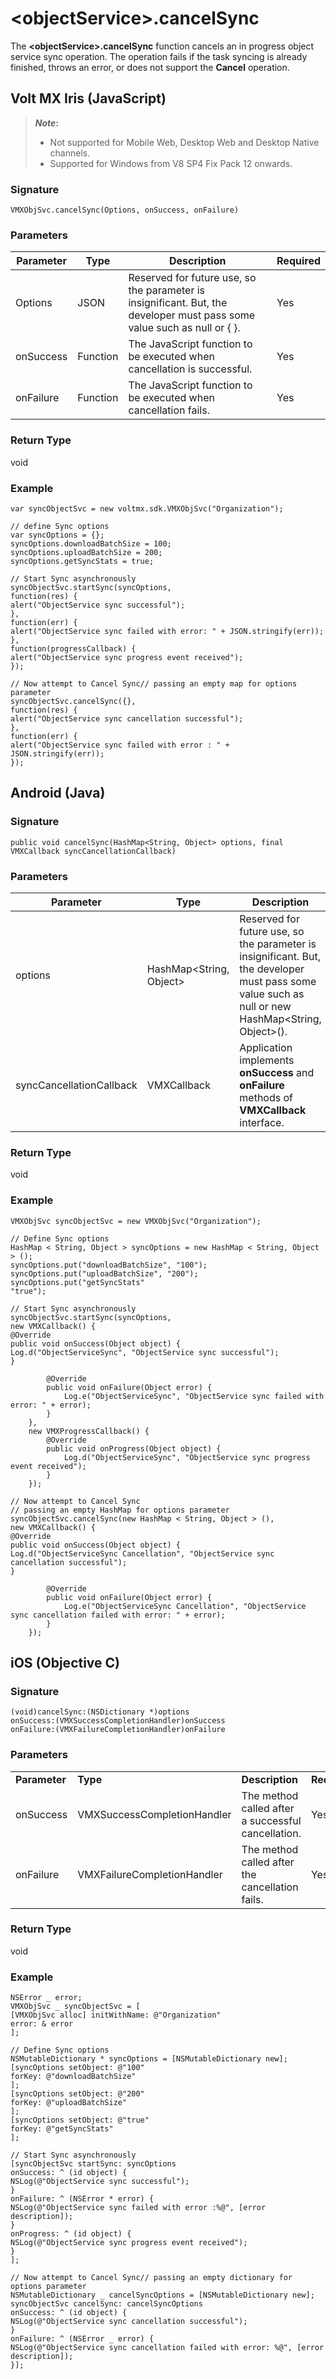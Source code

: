 
# <objectService\>.cancelSync

The **<objectService\>.cancelSync** function cancels an in progress object service sync operation. The operation fails if the task syncing is already finished, throws an error, or does not support the **Cancel** operation.

## Volt MX Iris (JavaScript)

> **_Note_:**  
> * Not supported for Mobile Web, Desktop Web and Desktop Native channels.
> * Supported for Windows from V8 SP4 Fix Pack 12 onwards.


### Signature

```
VMXObjSvc.cancelSync(Options, onSuccess, onFailure)
```

### Parameters

| Parameter | Type     | Description                                                                                                              | Required |
| --------- | -------- | ------------------------------------------------------------------------------------------------------------------------ | -------- |
| Options   | JSON     | Reserved for future use, so the parameter is insignificant. But, the developer must pass some value such as null or { }. | Yes      |
| onSuccess | Function | The JavaScript function to be executed when cancellation is successful.                                                  | Yes      |
| onFailure | Function | The JavaScript function to be executed when cancellation fails.                                                          | Yes      |

### Return Type

void

### Example

```
var syncObjectSvc = new voltmx.sdk.VMXObjSvc("Organization");

// define Sync options
var syncOptions = {};
syncOptions.downloadBatchSize = 100;
syncOptions.uploadBatchSize = 200;
syncOptions.getSyncStats = true;

// Start Sync asynchronously
syncObjectSvc.startSync(syncOptions,
function(res) {
alert("ObjectService sync successful");
},
function(err) {
alert("ObjectService sync failed with error: " + JSON.stringify(err));
},
function(progressCallback) {
alert("ObjectService sync progress event received");
});

// Now attempt to Cancel Sync// passing an empty map for options parameter
syncObjectSvc.cancelSync({},
function(res) {
alert("ObjectService sync cancellation successful");
},
function(err) {
alert("ObjectService sync failed with error : " + JSON.stringify(err));
});
```

## Android (Java)

### Signature

```
public void cancelSync(HashMap<String, Object> options, final VMXCallback syncCancellationCallback)
```

### Parameters

| Parameter                | Type                    | Description                                                                                                                                        | Required |
| ------------------------ | ----------------------- | -------------------------------------------------------------------------------------------------------------------------------------------------- | -------- |
| options                  | HashMap<String, Object\> | Reserved for future use, so the parameter is insignificant. But, the developer must pass some value such as null or new HashMap<String, Object>(). | Yes      |
| syncCancellationCallback | VMXCallback             | Application implements **onSuccess** and **onFailure** methods of **VMXCallback** interface.                                                       | Yes      |

### Return Type

void

### Example

```
VMXObjSvc syncObjectSvc = new VMXObjSvc("Organization");

// Define Sync options
HashMap < String, Object > syncOptions = new HashMap < String, Object > ();
syncOptions.put("downloadBatchSize", "100");
syncOptions.put("uploadBatchSize", "200");
syncOptions.put("getSyncStats"
"true");

// Start Sync asynchronously
syncObjectSvc.startSync(syncOptions,
new VMXCallback() {
@Override
public void onSuccess(Object object) {
Log.d("ObjectServiceSync", "ObjectService sync successful");
}

        @Override
        public void onFailure(Object error) {
            Log.e("ObjectServiceSync", "ObjectService sync failed with error: " + error);
        }
    },
    new VMXProgressCallback() {
        @Override
        public void onProgress(Object object) {
            Log.d("ObjectServiceSync", "ObjectService sync progress event received");
        }
    });

// Now attempt to Cancel Sync
// passing an empty HashMap for options parameter
syncObjectSvc.cancelSync(new HashMap < String, Object > (),
new VMXCallback() {
@Override
public void onSuccess(Object object) {
Log.d("ObjectServiceSync Cancellation", "ObjectService sync cancellation successful");
}

        @Override
        public void onFailure(Object error) {
            Log.e("ObjectServiceSync Cancellation", "ObjectService sync cancellation failed with error: " + error);
        }
    });

```

## iOS (Objective C)

### Signature

```
(void)cancelSync:(NSDictionary *)options
onSuccess:(VMXSuccessCompletionHandler)onSuccess
onFailure:(VMXFailureCompletionHandler)onFailure

```

### Parameters

<table style="margin-left: 0;margin-right: auto;mc-table-style: url('Resources/TableStyles/Basic.css');" class="TableStyle-Basic" cellspacing="0"><colgroup><col class="TableStyle-Basic-Column-Column1"> <col class="TableStyle-Basic-Column-Column1" style="width: 210px;"> <col class="TableStyle-Basic-Column-Column1"> <col class="TableStyle-Basic-Column-Column1"></colgroup><tbody><tr class="TableStyle-Basic-Body-Body1"><td style="font-weight: bold;" class="TableStyle-Basic-BodyE-Column1-Body1">Parameter</td><td class="TableStyle-Basic-BodyE-Column1-Body1" style="font-weight: bold;">Type</td><td style="font-weight: bold;" class="TableStyle-Basic-BodyE-Column1-Body1">Description</td><td class="TableStyle-Basic-BodyD-Column1-Body1" style="font-weight: bold;">Required</td></tr><tr class="TableStyle-Basic-Body-Body1"><td class="TableStyle-Basic-BodyE-Column1-Body1">onSuccess</td><td class="TableStyle-Basic-BodyE-Column1-Body1">VMXSuccessCompletionHandler</td><td class="TableStyle-Basic-BodyE-Column1-Body1">The method called after a successful cancellation.</td><td class="TableStyle-Basic-BodyD-Column1-Body1">Yes</td></tr><tr class="TableStyle-Basic-Body-Body1"><td class="TableStyle-Basic-BodyB-Column1-Body1">onFailure</td><td class="TableStyle-Basic-BodyB-Column1-Body1">VMXFailureCompletionHandler</td><td class="TableStyle-Basic-BodyB-Column1-Body1">The method called after the cancellation fails.</td><td class="TableStyle-Basic-BodyA-Column1-Body1">Yes</td></tr></tbody></table>

### Return Type

void

### Example

```
NSError _ error;
VMXObjSvc _ syncObjectSvc = [
[VMXObjSvc alloc] initWithName: @"Organization"
error: & error
];

// Define Sync options
NSMutableDictionary * syncOptions = [NSMutableDictionary new];
[syncOptions setObject: @"100"
forKey: @"downloadBatchSize"
];
[syncOptions setObject: @"200"
forKey: @"uploadBatchSize"
];
[syncOptions setObject: @"true"
forKey: @"getSyncStats"
];

// Start Sync asynchronously
[syncObjectSvc startSync: syncOptions
onSuccess: ^ (id object) {
NSLog(@"ObjectService sync successful");
}
onFailure: ^ (NSError * error) {
NSLog(@"ObjectService sync failed with error :%@", [error description]);
}
onProgress: ^ (id object) {
NSLog(@"ObjectService sync progress event received");
}
];

// Now attempt to Cancel Sync// passing an empty dictionary for options parameter
NSMutableDictionary _ cancelSyncOptions = [NSMutableDictionary new];
syncObjectSvc cancelSync: cancelSyncOptions
onSuccess: ^ (id object) {
NSLog(@"ObjectService sync cancellation successful");
}
onFailure: ^ (NSError _ error) {
NSLog(@"ObjectService sync cancellation failed with error: %@", [error description]);
}];
```
